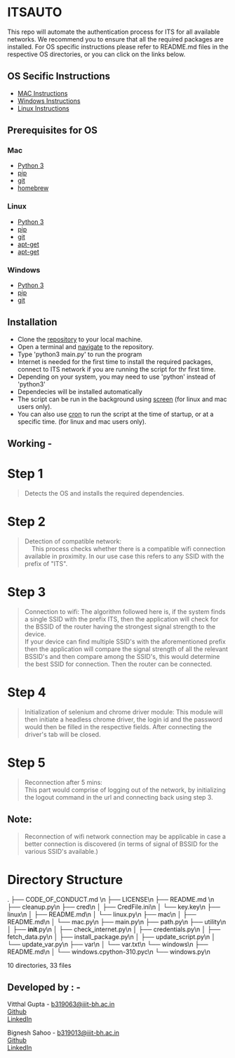 # ITSAUTO

This repo will automate the authentication process for ITS for all available networks. We recommend you to ensure that all the required packages are installed. For OS specific instructions please refer to README.md files in the respective OS directories, or you can click on the links below.

## OS Secific Instructions

- [MAC Instructions](https://github.com/VitthalGupta/ITSAUTO/tree/main/mac)
- [Windows Instructions](https://github.com/VitthalGupta/ITSAUTO/tree/main/windows)
- [Linux Instructions](https://github.com/VitthalGupta/ITSAUTO/tree/main/linux)

## Prerequisites for OS

### Mac

- [Python 3](https://www.python.org/)
- [pip](https://pip.pypa.io/en/stable/installing/)
- [git](https://git-scm.com/book/en/v2/Getting-Started-Installing-Git)
- [homebrew](http://brew.sh/)

### Linux

- [Python 3](https://www.python.org/)
- [pip](https://pip.pypa.io/en/stable/installing/)
- [git](https://git-scm.com/book/en/v2/Getting-Started-Installing-Git)
- [apt-get](https://help.ubuntu.com/community/AptGet/Howto)
- [apt-get](https://help.ubuntu.com/community/AptGet/Howto)

### Windows

- [Python 3](https://www.python.org/)
- [pip](https://pip.pypa.io/en/stable/installing/)
- [git](https://git-scm.com/book/en/v2/Getting-Started-Installing-Git)

## Installation

- Clone the [repository](https://docs.github.com/en/repositories/creating-and-managing-repositories/cloning-a-repository) to your local machine.
- Open a terminal and [navigate](https://www.redhat.com/sysadmin/navigating-filesystem-linux-terminal) to the repository.
- Type 'python3 main.py' to run the program
- Internet is needed for the first time to install the required packages, connect to ITS network if you are running the script for thr first time.
- Depending on your system, you may need to use 'python' instead of 'python3'
- Dependecies will be installed automatically
- The script can be run in the background using [screen](https://www.howtogeek.com/662422/how-to-use-linuxs-screen-command/) (for linux and mac users only).
- You can also use [cron](https://opensource.com/article/17/11/how-use-cron-linux) to run the script at the time of startup, or at a specific time. (for linux and mac users only).

## Working -

# Step 1

 > Detects the OS and installs the required dependencies.

# Step 2

> Detection of compatible network: <br>
> &nbsp; &nbsp; This process checks whether there is a compatible wifi connection available in proximity. In our use case this refers to any SSID with the prefix of "ITS".

# Step 3

 > Connection to wifi: The algorithm followed here is, if the system finds a single SSID with the prefix ITS, then the application will check for the BSSID of the router having the strongest signal strength to the device.<br>
 > If your device can find multiple SSID's with the aforementioned prefix then the application will compare the signal strength of all the relevant BSSID's and then compare among the SSID's, this would determine the best SSID for connection. Then the router can be connected.

# Step 4

 > Initialization of selenium and chrome driver module: This module will then initiate a headless chrome driver, the login id and the password would then be filled in the respective fields. After connecting the driver's tab will be closed.

# Step 5

  > Reconnection after 5 mins: <br>
  > This part would comprise of logging out of the network, by initializing the logout command in the url and connecting back using step 3.

## Note:

 > Reconnection of wifi network connection may be applicable in case a better connection is discovered (in terms of signal of BSSID for the various SSID's available.)

# Directory Structure
.
├── CODE_OF_CONDUCT.md \n
├── LICENSE\n
├── README.md \n
├── cleanup.py\n
├── cred\n
│   ├── CredFile.ini\n
│   └── key.key\n
├── linux\n
│   ├── README.md\n
│   └── linux.py\n
├── mac\n
│   ├── README.md\n
│   └── mac.py\n
├── main.py\n
├── path.py\n
├── utility\n
│   ├── __init__.py\n
│   ├── check_internet.py\n
│   ├── credentials.py\n
│   ├── fetch_data.py\n
│   ├── install_package.py\n
│   ├── update_script.py\n
│   └── update_var.py\n
├── var\n
│   └── var.txt\n
└── windows\n
    ├── README.md\n
    │   └── windows.cpython-310.pyc\n
    └── windows.py\n

10 directories, 33 files

## Developed by : -

Vitthal Gupta - b319063@iiit-bh.ac.in <br> [Github](https://github.com/VitthalGupta) <br> [LinkedIn](https://www.linkedin.com/in/vitthal-g-0a0717b8/)

Bignesh Sahoo - b319013@iiit-bh.ac.in <br> [Github](https://github.com/bigsbunny) <br> [LinkedIn](https://www.linkedin.com/in/bighnesh-sahoo/)
